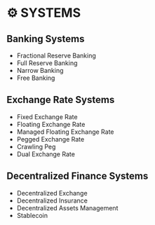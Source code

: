 # ⚙️ SYSTEMS

## Banking Systems

- Fractional Reserve Banking
- Full Reserve Banking
- Narrow Banking
- Free Banking

## Exchange Rate Systems

- Fixed Exchange Rate
- Floating Exchange Rate
- Managed Floating Exchange Rate
- Pegged Exchange Rate
- Crawling Peg
- Dual Exchange Rate

## Decentralized Finance Systems

- Decentralized Exchange
- Decentralized Insurance
- Decentralized Assets Management
- Stablecoin